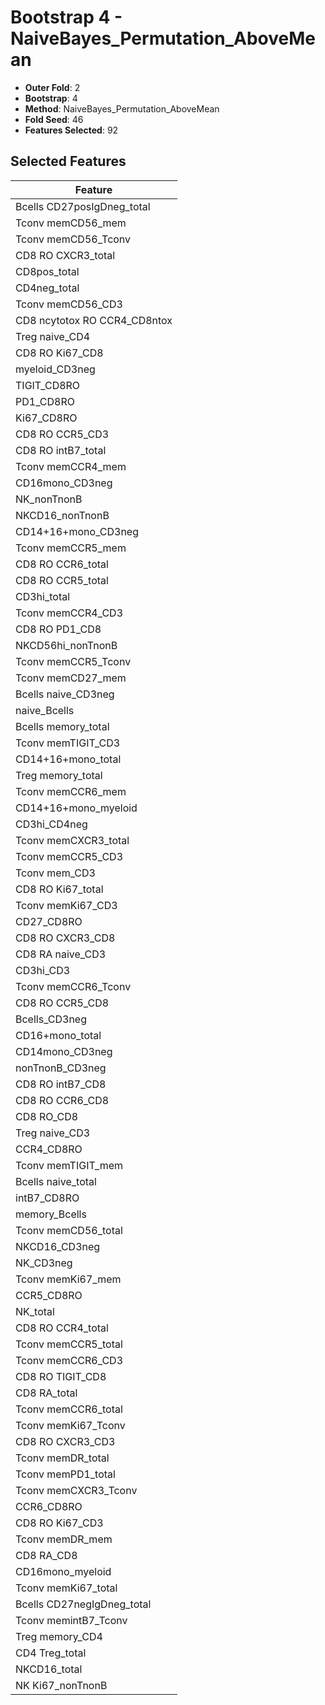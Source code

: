 # Bootstrap 4 - NaiveBayes_Permutation_AboveMean

- **Outer Fold**: 2
- **Bootstrap**: 4
- **Method**: NaiveBayes_Permutation_AboveMean
- **Fold Seed**: 46
- **Features Selected**: 92

## Selected Features

| Feature |
|---------|
| Bcells CD27posIgDneg_total |
| Tconv memCD56_mem |
| Tconv memCD56_Tconv |
| CD8 RO CXCR3_total |
| CD8pos_total |
| CD4neg_total |
| Tconv memCD56_CD3 |
| CD8 ncytotox RO CCR4_CD8ntox |
| Treg naive_CD4 |
| CD8 RO Ki67_CD8 |
| myeloid_CD3neg |
| TIGIT_CD8RO |
| PD1_CD8RO |
| Ki67_CD8RO |
| CD8 RO CCR5_CD3 |
| CD8 RO intB7_total |
| Tconv memCCR4_mem |
| CD16mono_CD3neg |
| NK_nonTnonB |
| NKCD16_nonTnonB |
| CD14+16+mono_CD3neg |
| Tconv memCCR5_mem |
| CD8 RO CCR6_total |
| CD8 RO CCR5_total |
| CD3hi_total |
| Tconv memCCR4_CD3 |
| CD8 RO PD1_CD8 |
| NKCD56hi_nonTnonB |
| Tconv memCCR5_Tconv |
| Tconv memCD27_mem |
| Bcells naive_CD3neg |
| naive_Bcells |
| Bcells memory_total |
| Tconv memTIGIT_CD3 |
| CD14+16+mono_total |
| Treg memory_total |
| Tconv memCCR6_mem |
| CD14+16+mono_myeloid |
| CD3hi_CD4neg |
| Tconv memCXCR3_total |
| Tconv memCCR5_CD3 |
| Tconv mem_CD3 |
| CD8 RO Ki67_total |
| Tconv memKi67_CD3 |
| CD27_CD8RO |
| CD8 RO CXCR3_CD8 |
| CD8 RA naive_CD3 |
| CD3hi_CD3 |
| Tconv memCCR6_Tconv |
| CD8 RO CCR5_CD8 |
| Bcells_CD3neg |
| CD16+mono_total |
| CD14mono_CD3neg |
| nonTnonB_CD3neg |
| CD8 RO intB7_CD8 |
| CD8 RO CCR6_CD8 |
| CD8 RO_CD8 |
| Treg naive_CD3 |
| CCR4_CD8RO |
| Tconv memTIGIT_mem |
| Bcells naive_total |
| intB7_CD8RO |
| memory_Bcells |
| Tconv memCD56_total |
| NKCD16_CD3neg |
| NK_CD3neg |
| Tconv memKi67_mem |
| CCR5_CD8RO |
| NK_total |
| CD8 RO CCR4_total |
| Tconv memCCR5_total |
| Tconv memCCR6_CD3 |
| CD8 RO TIGIT_CD8 |
| CD8 RA_total |
| Tconv memCCR6_total |
| Tconv memKi67_Tconv |
| CD8 RO CXCR3_CD3 |
| Tconv memDR_total |
| Tconv memPD1_total |
| Tconv memCXCR3_Tconv |
| CCR6_CD8RO |
| CD8  RO Ki67_CD3 |
| Tconv memDR_mem |
| CD8 RA_CD8 |
| CD16mono_myeloid |
| Tconv memKi67_total |
| Bcells CD27negIgDneg_total |
| Tconv memintB7_Tconv |
| Treg memory_CD4 |
| CD4 Treg_total |
| NKCD16_total |
| NK Ki67_nonTnonB |
